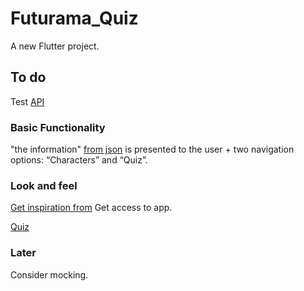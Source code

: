 # Futurama_Quiz

A new Flutter project.

## To do

Test [API](https://sampleapis.com/api-list/futurama)

### Basic Functionality

"the information" [from json](https://api.sampleapis.com/futurama/info)
is presented to the user + two navigation options: “Characters” and “Quiz”.

### Look and feel

[Get inspiration from](https://thrive.uk.com/)
Get access to app.

[Quiz](https://codepen.io/jermbo/pen/LYVwbZG)

### Later

Consider mocking.

